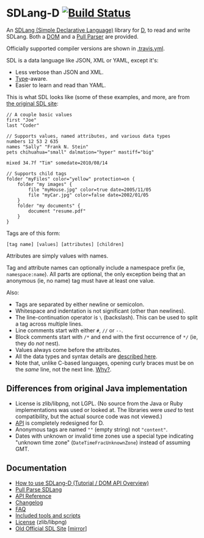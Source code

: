SDLang-D [![Build Status](https://travis-ci.org/Abscissa/SDLang-D.svg)](https://travis-ci.org/Abscissa/SDLang-D)
========

An [SDLang (Simple Declarative Language)](http://sdlang.org/) library for [D](http://dlang.org), to read and write SDLang. Both a [DOM](https://github.com/Abscissa/SDLang-D/blob/master/HOWTO.md) and a [Pull Parser](http://semitwist.com/sdlang-d/sdlang/parser/pullParseSource.html) are provided.

Officially supported compiler versions are shown in [.travis.yml](https://github.com/Abscissa/SDLang-D/blob/master/.travis.yml).

SDL is a data language like JSON, XML or YAML, except it's:
* Less verbose than JSON and XML.
* [Type](http://semitwist.com/sdl-mirror/Language+Guide.html#LanguageGuide-literals)-aware.
* Easier to learn and read than YAML.

This is what SDL looks like (some of these examples, and more, are from [the original SDL site](http://semitwist.com/sdl-mirror/Language+Guide.html):
```
// A couple basic values
first "Joe"
last "Coder"

// Supports values, named attributes, and various data types
numbers 12 53 2 635
names "Sally" "Frank N. Stein"
pets chihuahua="small" dalmation="hyper" mastiff="big"

mixed 34.7f "Tim" somedate=2010/08/14

// Supports child tags
folder "myFiles" color="yellow" protection=on {
    folder "my images" {
        file "myHouse.jpg" color=true date=2005/11/05
        file "myCar.jpg" color=false date=2002/01/05
    }
    folder "my documents" {
        document "resume.pdf"
    }
}
```

Tags are of this form:
```
[tag name] [values] [attributes] [children]
```

Attributes are simply values with names.

Tag and attribute names can optionally include a namespace prefix (ie, ```namespace:name```). All parts are optional, the only exception being that an anonymous (ie, no name) tag must have at least one value.

Also:
* Tags are separated by either newline or semicolon.
* Whitespace and indentation is not significant (other than newlines).
* The line-continuation operator is ```\``` (backslash). This can be used to split a tag across multiple lines.
* Line comments start with either ```#```, ```//``` or ```--```.
* Block comments start with ```/*``` and end with the first occurrence of ```*/``` (ie, they do *not* nest).
* Values always come before the attributes.
* All the data types and syntax details are [described here](http://semitwist.com/sdl-mirror/Language+Guide.html).
* Note that, unlike C-based languages, opening curly braces must be on the *same* line, not the next line. [Why?](https://github.com/Abscissa/SDLang-D/blob/master/FAQ.md).

Differences from original Java implementation
---------------------------------------------

* License is zlib/libpng, not LGPL. (No source from the Java or Ruby implementations was used or looked at. The libraries were *used* to test compatibility, but the actual source code was not viewed.)
* [API](http://semitwist.com/sdlang-d/sdlang.html) is completely redesigned for D.
* Anonymous tags are named ```""``` (empty string) not ```"content"```.
* Dates with unknown or invalid time zones use a special type indicating "unknown time zone" (```DateTimeFracUnknownZone```) instead of assuming GMT.

Documentation
-------------

* [How to use SDLang-D (Tutorial / DOM API Overview)](https://github.com/Abscissa/SDLang-D/blob/master/HOWTO.md)
* [Pull Parse SDLang](http://semitwist.com/sdlang-d/sdlang/parser/pullParseSource.html)
* [API Reference](http://semitwist.com/sdlang-d/sdlang.html)
* [Changelog](https://github.com/Abscissa/SDLang-D/blob/master/CHANGELOG.md)
* [FAQ](https://github.com/Abscissa/SDLang-D/blob/master/FAQ.md)
* [Included tools and scripts](https://github.com/Abscissa/SDLang-D/blob/master/TOOLS.md)
* [License](https://github.com/Abscissa/SDLang-D/blob/master/LICENSE.txt) (zlib/libpng)
* [Old Official SDL Site](http://sdl.ikayzo.org/display/SDL/Home) [[mirror](http://semitwist.com/sdl-mirror/Home.html)]

